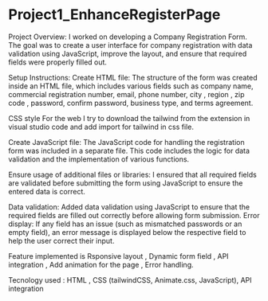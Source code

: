 # Project1_EnhanceRegisterPage
Project Overview:
I worked on developing a Company Registration Form. The goal was to create a user interface for company registration with data validation using JavaScript, improve the layout, and ensure that required fields were properly filled out.

Setup Instructions:
Create HTML file:
The structure of the form was created inside an HTML file, which includes various fields such as company name, commercial registration number, email, phone number, city , region , zip code , password, confirm password, business type, and terms agreement.

CSS style
For the web I try to download the tailwind from the extension in visual studio code and add import for tailwind in css file.

Create JavaScript file:
The JavaScript code for handling the registration form was included in a separate file. This code includes the logic for data validation and the implementation of various functions.

Ensure usage of additional files or libraries:
I ensured that all required fields are validated before submitting the form using JavaScript to ensure the entered data is correct.

Data validation:
Added data validation using JavaScript to ensure that the required fields are filled out correctly before allowing form submission.
Error display:
If any field has an issue (such as mismatched passwords or an empty field), an error message is displayed below the respective field to help the user correct their input.

Feature implemented is Rsponsive layout , Dynamic form field , API integration , Add animation for the page , Error handling. 

Tecnology used :
HTML , CSS (tailwindCSS, Animate.css, JavaScript), API integration
